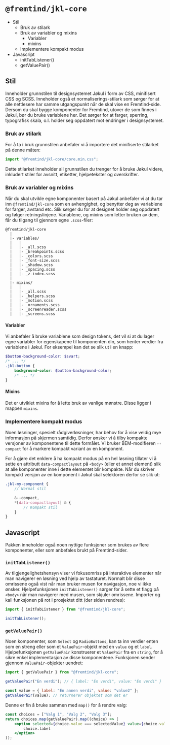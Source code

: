 # `@fremtind/jkl-core`

-   Stil
    -   Bruk av stilark
    -   Bruk av variabler og mixins
        -   Variabler
        -   mixins
    -   Implementere kompakt modus
-   Javascript
    -   initTabListener()
    -   getValuePair()

## Stil

Inneholder grunnstilen til designsystemet Jøkul i form av CSS, minifisert CSS og SCSS. Inneholder også et normaliserings-stilark som sørger for at alle nettlesere har samme utgangspunkt når de skal vise en Fremtind-side. Dersom du skal bygge komponenter for Fremtind, utover de som finnes i Jøkul, bør du bruke variablene her. Det sørger for at farger, sperring, typografisk skala, o.l. holder seg oppdatert mot endringer i designsystemet.

### Bruk av stilark

For å ta i bruk grunnstilen anbefaler vi å importere det minifiserte stilarket på denne måten:

```js
import "@fremtind/jkl-core/core.min.css";
```

Dette stilarket inneholder all grunnstilen du trenger for å bruke Jøkul videre, inkludert stiler for avsnitt, etiketter, hjelpetekster og overskrifter.

### Bruk av variabler og mixins

Når du skal utvikle egne komponenter basert på Jøkul anbefaler vi at du tar inn `@fremtind/jkl-core` som en avhengighet, og benytter deg av variablene for farger, avstand etc. Slik sørger du for at designet holder seg oppdatert og følger retningslinjene. Variablene, og mixins som letter bruken av dem, får du tilgang til gjennom egne `.scss`-filer:

```
@fremtind/jkl-core
  |
  |- variables/
  |   |
  |   |- _all.scss
  |   |- _breakpoints.scss
  |   |- _colors.scss
  |   |- _font-size.scss
  |   |- _shadow.scss
  |   |- _spacing.scss
  |   |- _z-index.scss
  |
  |- mixins/
  |   |
  |   |- _all.scss
  |   |- _helpers.scss
  |   |- _motion.scss
  |   |- _ornaments.scss
  |   |- _screenreader.scss
  |   |- _screens.scss
```

#### Variabler

Vi anbefaler å bruke variablene som design tokens, det vil si at du lager egne variabler for egenskapene til komponenten din, som henter verdier fra variablene i Jøkul. For eksempel kan det se slik ut i en knapp:

```scss
$button-background-color: $svart;
/* ... */
.jkl-button {
    background-color: $button-background-color;
    /* ... */
}
```

#### Mixins

Det er utviklet mixins for å lette bruk av vanlige mønstre. Disse ligger i mappen `mixins`.

### Implementere kompakt modus

Noen løsninger, spesielt rådgiverløsninger, har behov for å vise veldig mye informasjon på skjermen samtidig. Derfor ønsker vi å tilby kompakte versjoner av komponentene til dette formålet. Vi bruker BEM-modifieren `--compact` for å markere kompakt variant av en komponent.

For å gjøre det enklere å ha kompakt modus på en hel løsning tillater vi å sette en attributt `data-compactlayout` på `<body>` (eller et annet element) slik at alle komponenter inne i dette elementet blir kompakte. Når du skriver kompakt versjon av en komponent i Jøkul skal selektoren derfor se slik ut:

```scss
.jkl-my-component {
    // Normal stil

    &--compact,
    *[data-compactlayout] & {
        // Kompakt stil
    }
}
```

## Javascript

Pakken inneholder også noen nyttige funksjoner som brukes av flere komponenter, eller som anbefales brukt på Fremtind-sider.

### `initTabListener()`

Av tilgjengelighetshensyn viser vi fokusomriss på interaktive elementer når man navigerer en løsning ved hjelp av tastaturet. Normalt blir disse omrissene også vist når man bruker musen for navigasjon, noe vi ikke ønsker. Hjelpefunksjonen `initTabListener()` sørger for å sette et flagg på `<body>` når man navigerer med musen, som skjuler omrissene. Importer og kall funksjonen på rot i prosjektet ditt (der siden rendres):

```js
import { initTabListener } from "@fremtind/jkl-core";

initTabListener();
```

### `getValuePair()`

Noen komponenter, som `Select` og `RadioButtons`, kan ta inn verdier enten som en streng eller som et `ValuePair`-objekt med en `value` og et `label`. Hjelpefunksjonen `getValuePair` konstruerer et `ValuePair` fra en `string`, for å sikre enkel implementasjon av disse komponentene. Funksjonen sender gjennom `ValuePair`-objekter uendret:

```js
import { getValuePair } from "@fremtind/jkl-core";

getValuePair("En verdi"); // { label: "En verdi", value: "En verdi" }

const value = { label: "En annen verdi", value: "value2" };
getValuePair(value); // returnerer objektet som det er
```

Denne er fin å bruke sammen med `map()` for å rendre valg:

```jsx
const choices = ["Valg 1", "Valg 2", "Valg 3"];
return choices.map(getValuePair).map((choice) => (
    <option selected={choice.value === selectedValue} value={choice.value}>
        choice.label
    </option>
));
```
